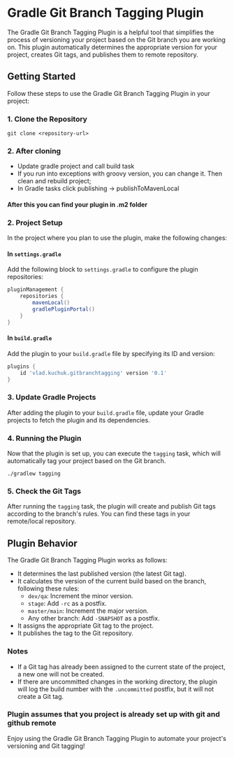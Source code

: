 # Gradle Git Branch Tagging Plugin

The Gradle Git Branch Tagging Plugin is a helpful tool that simplifies the process of versioning your project based on the Git branch you are working on. This plugin automatically determines the appropriate version for your project, creates Git tags, and publishes them to remote repository.

## Getting Started

Follow these steps to use the Gradle Git Branch Tagging Plugin in your project:

### 1. Clone the Repository

```shell
git clone <repository-url>
```

### 2. After cloning
- Update gradle project and call build task
- If you run into exceptions with groovy version, you can change it. Then clean and rebuild project;
- In Gradle tasks click publishing -> publishToMavenLocal

#### After this you can find your plugin in .m2 folder

### 2. Project Setup

In the project where you plan to use the plugin, make the following changes:

#### In `settings.gradle`

Add the following block to `settings.gradle` to configure the plugin repositories:

```groovy
pluginManagement {
    repositories {
        mavenLocal()
        gradlePluginPortal()
    }
}
```

#### In `build.gradle`

Add the plugin to your `build.gradle` file by specifying its ID and version:

```groovy
plugins {
    id 'vlad.kuchuk.gitbranchtagging' version '0.1'
}
```

### 3. Update Gradle Projects

After adding the plugin to your `build.gradle` file, update your Gradle projects to fetch the plugin and its dependencies.

### 4. Running the Plugin

Now that the plugin is set up, you can execute the `tagging` task, which will automatically tag your project based on the Git branch.

```shell
./gradlew tagging
```

### 5. Check the Git Tags

After running the `tagging` task, the plugin will create and publish Git tags according to the branch's rules. You can find these tags in your remote/local repository.

## Plugin Behavior

The Gradle Git Branch Tagging Plugin works as follows:

- It determines the last published version (the latest Git tag).
- It calculates the version of the current build based on the branch, following these rules:
  - `dev/qa`: Increment the minor version.
  - `stage`: Add `-rc` as a postfix.
  - `master/main`: Increment the major version.
  - Any other branch: Add `-SNAPSHOT` as a postfix.
- It assigns the appropriate Git tag to the project.
- It publishes the tag to the Git repository.

### Notes

- If a Git tag has already been assigned to the current state of the project, a new one will not be created.
- If there are uncommitted changes in the working directory, the plugin will log the build number with the `.uncommitted` postfix, but it will not create a Git tag.

### Plugin assumes that you project is already set up with git and github remote

Enjoy using the Gradle Git Branch Tagging Plugin to automate your project's versioning and Git tagging!
